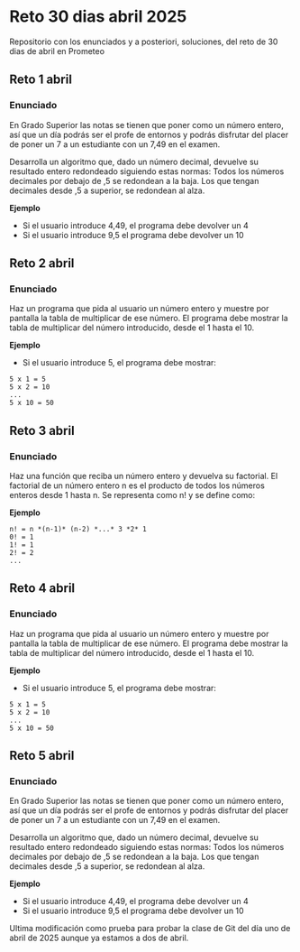 # Reto 30 dias abril 2025

Repositorio con los enunciados y a posteriori, soluciones, del reto de 30 dias de abril en Prometeo

## Reto 1 abril

### Enunciado

En Grado Superior las notas se tienen que poner como un número entero, así que un día podrás ser el profe de entornos y podrás disfrutar del placer de poner un 7 a un estudiante con un 7,49 en el examen.

Desarrolla un algoritmo que, dado un número decimal, devuelve su resultado entero redondeado siguiendo estas normas:
Todos los números decimales por debajo de ,5 se redondean a la baja.
Los que tengan decimales desde ,5 a superior, se redondean al alza.

**Ejemplo**

- Si el usuario introduce 4,49, el programa debe devolver un 4
- Si el usuario introduce 9,5 el programa debe devolver un 10

## Reto 2 abril

### Enunciado

Haz un programa que pida al usuario un número entero y muestre por pantalla la tabla de multiplicar de ese número.
El programa debe mostrar la tabla de multiplicar del número introducido, desde el 1 hasta el 10.

**Ejemplo**

- Si el usuario introduce 5, el programa debe mostrar:

```
5 x 1 = 5
5 x 2 = 10
...
5 x 10 = 50
```

## Reto 3 abril

### Enunciado

Haz una función que reciba un número entero y devuelva su factorial.
El factorial de un número entero n es el producto de todos los números enteros desde 1 hasta n. Se representa como n! y se define como:

**Ejemplo**

```
n! = n *(n-1)* (n-2) *...* 3 *2* 1
0! = 1
1! = 1
2! = 2
...
```

## Reto 4 abril

### Enunciado

Haz un programa que pida al usuario un número entero y muestre por pantalla la tabla de multiplicar de ese número.
El programa debe mostrar la tabla de multiplicar del número introducido, desde el 1 hasta el 10.

**Ejemplo**

- Si el usuario introduce 5, el programa debe mostrar:

```
5 x 1 = 5
5 x 2 = 10
...
5 x 10 = 50
```

## Reto 5 abril

### Enunciado

En Grado Superior las notas se tienen que poner como un número entero, así que un día podrás ser el profe de entornos y podrás disfrutar del placer de poner un 7 a un estudiante con un 7,49 en el examen.

Desarrolla un algoritmo que, dado un número decimal, devuelve su resultado entero redondeado siguiendo estas normas:
Todos los números decimales por debajo de ,5 se redondean a la baja.
Los que tengan decimales desde ,5 a superior, se redondean al alza.

**Ejemplo**

- Si el usuario introduce 4,49, el programa debe devolver un 4
- Si el usuario introduce 9,5 el programa debe devolver un 10

Ultima modificación como prueba para probar la clase de Git del día uno de abril de 2025 aunque ya estamos a dos de abril.